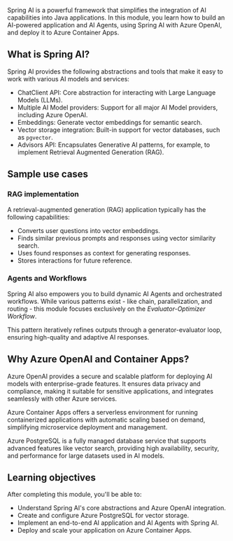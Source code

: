 Spring AI is a powerful framework that simplifies the integration of AI capabilities into Java applications. In this module, you learn how to build an AI-powered application and AI Agents, using Spring AI with Azure OpenAI, and deploy it to Azure Container Apps.

## What is Spring AI?

Spring AI provides the following abstractions and tools that make it easy to work with various AI models and services:

- ChatClient API: Core abstraction for interacting with Large Language Models (LLMs).
- Multiple AI Model providers: Support for all major AI Model providers, including Azure OpenAI.
- Embeddings: Generate vector embeddings for semantic search.
- Vector storage integration: Built-in support for vector databases, such as `pgvector`.
- Advisors API: Encapsulates Generative AI patterns, for example, to implement Retrieval Augmented Generation (RAG).

## Sample use cases

### RAG implementation

A retrieval-augmented generation (RAG) application typically has the following capabilities:

- Converts user questions into vector embeddings.
- Finds similar previous prompts and responses using vector similarity search.
- Uses found responses as context for generating responses.
- Stores interactions for future reference.

### Agents and Workflows

Spring AI also empowers you to build dynamic AI Agents and orchestrated workflows. While various patterns exist - like chain, parallelization, and routing - this module focuses exclusively on the *Evaluator-Optimizer Workflow*.

This pattern iteratively refines outputs through a generator-evaluator loop, ensuring high-quality and adaptive AI responses.

## Why Azure OpenAI and Container Apps?

Azure OpenAI provides a secure and scalable platform for deploying AI models with enterprise-grade features. It ensures data privacy and compliance, making it suitable for sensitive applications, and integrates seamlessly with other Azure services.

Azure Container Apps offers a serverless environment for running containerized applications with automatic scaling based on demand, simplifying microservice deployment and management.

Azure PostgreSQL is a fully managed database service that supports advanced features like vector search, providing high availability, security, and performance for large datasets used in AI models.

## Learning objectives

After completing this module, you'll be able to:

- Understand Spring AI's core abstractions and Azure OpenAI integration.
- Create and configure Azure PostgreSQL for vector storage.
- Implement an end-to-end AI application and AI Agents with Spring AI.
- Deploy and scale your application on Azure Container Apps.
